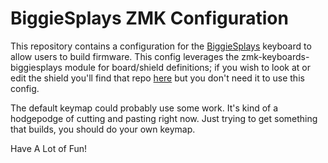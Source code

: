 # BiggieSplays ZMK Configuration

This repository contains a configuration for the [BiggieSplays](https://github.com/jusdisgi/BiggieSplays) keyboard to allow users to build firmware. This config leverages the zmk-keyboards-biggiesplays module for board/shield definitions; if you wish to look at or edit the shield you'll find that repo [here](https://github.com/jusdisgi/zmk-keyboards-biggiesplays) but you don't need it to use this config.

The default keymap could probably use some work. It's kind of a hodgepodge of cutting and pasting right now. Just trying to get something that builds, you should do your own keymap.

Have A Lot of Fun!